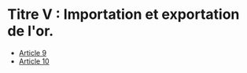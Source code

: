 # Titre V : Importation et exportation de l'or.

- [Article 9](article-9.md)
- [Article 10](article-10.md)
